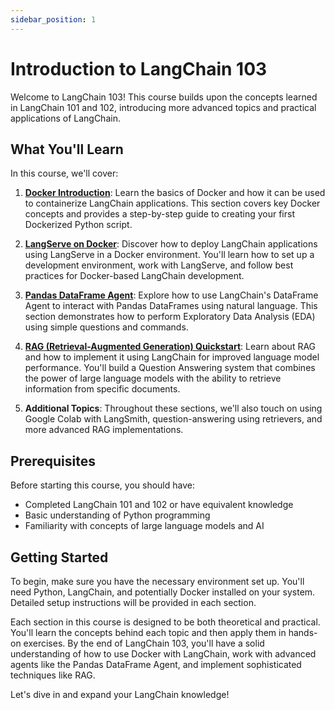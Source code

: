 ```yaml
---
sidebar_position: 1
---
```


# Introduction to LangChain 103

Welcome to LangChain 103! This course builds upon the concepts learned in LangChain 101 and 102, introducing more advanced topics and practical applications of LangChain.

## What You'll Learn

In this course, we'll cover:

1. [**Docker Introduction**](./docker-introduction.md): Learn the basics of Docker and how it can be used to containerize LangChain applications. This section covers key Docker concepts and provides a step-by-step guide to creating your first Dockerized Python script.

2. [**LangServe on Docker**](./langserve-on-docker.md): Discover how to deploy LangChain applications using LangServe in a Docker environment. You'll learn how to set up a development environment, work with LangServe, and follow best practices for Docker-based LangChain development.

3. [**Pandas DataFrame Agent**](./pandas-df-agent.md): Explore how to use LangChain's DataFrame Agent to interact with Pandas DataFrames using natural language. This section demonstrates how to perform Exploratory Data Analysis (EDA) using simple questions and commands.

4. [**RAG (Retrieval-Augmented Generation) Quickstart**](./rag-quickstart.md): Learn about RAG and how to implement it using LangChain for improved language model performance. You'll build a Question Answering system that combines the power of large language models with the ability to retrieve information from specific documents.

5. **Additional Topics**: Throughout these sections, we'll also touch on using Google Colab with LangSmith, question-answering using retrievers, and more advanced RAG implementations.

## Prerequisites

Before starting this course, you should have:

- Completed LangChain 101 and 102 or have equivalent knowledge
- Basic understanding of Python programming
- Familiarity with concepts of large language models and AI

## Getting Started

To begin, make sure you have the necessary environment set up. You'll need Python, LangChain, and potentially Docker installed on your system. Detailed setup instructions will be provided in each section.

Each section in this course is designed to be both theoretical and practical. You'll learn the concepts behind each topic and then apply them in hands-on exercises. By the end of LangChain 103, you'll have a solid understanding of how to use Docker with LangChain, work with advanced agents like the Pandas DataFrame Agent, and implement sophisticated techniques like RAG.

Let's dive in and expand your LangChain knowledge!